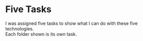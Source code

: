<h1>Five Tasks</h1>

I was assigned five tasks to show what I can do with these five technologies.<br>
Each folder shown is its own task.
